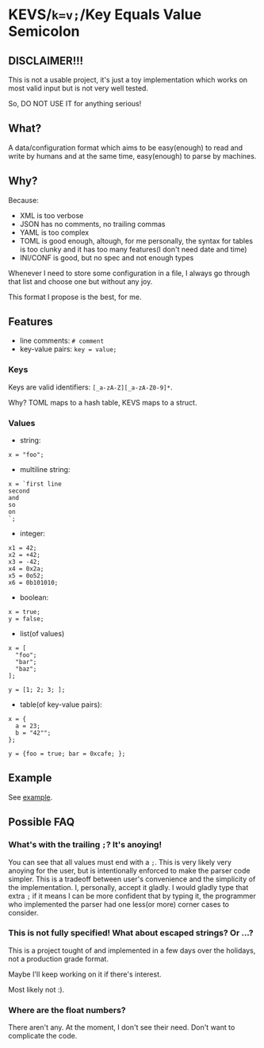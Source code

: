 # KEVS/`k=v;`/Key Equals Value Semicolon

## DISCLAIMER!!!

This is not a usable project, it's just a toy implementation which works
on most valid input but is not very well tested.

So, DO NOT USE IT for anything serious!

## What?

A data/configuration format which aims to be easy(enough) to read and write by humans and at the same time, easy(enough) to parse by machines.

## Why?

Because:

- XML is too verbose
- JSON has no comments, no trailing commas
- YAML is too complex
- TOML is good enough, altough, for me personally, the syntax for tables is too clunky and it has too many features(I don't need date and time)
- INI/CONF is good, but no spec and not enough types

Whenever I need to store some configuration in a file, I always go through that list and choose one but without any joy.

This format I propose is the best, for me.

## Features

- line comments: `# comment`
- key-value pairs: `key = value;`

### Keys

Keys are valid identifiers: `[_a-zA-Z][_a-zA-Z0-9]*`.

Why? TOML maps to a hash table, KEVS maps to a struct.

### Values

- string:
```
x = "foo";
```

- multiline string:
```
x = `first line
second
and
so
on
`;
```

- integer:
```
x1 = 42;
x2 = +42;
x3 = -42;
x4 = 0x2a;
x5 = 0o52;
x6 = 0b101010;
```

- boolean:

```
x = true;
y = false;
```

- list(of values)

```
x = [
  "foo";
  "bar";
  "baz";
];

y = [1; 2; 3; ];
```

- table(of key-value pairs):

```
x = {
  a = 23;
  b = "42"";
};

y = {foo = true; bar = 0xcafe; };
```

## Example

See [example](./example.kevs).

## Possible FAQ

### What's with the trailing `;`? It's anoying!

You can see that all values must end with a `;`.
This is very likely very anoying for the user, but is intentionally enforced to make the parser code simpler.
This is a tradeoff between user's convenience and the simplicity of the implementation.
I, personally, accept it gladly. I would gladly type that extra `;` if it means I can be more confident that by typing it, the programmer who implemented the parser had one less(or more) corner cases to consider.

### This is not fully specified! What about escaped strings? Or ...?

This is a project tought of and implemented in a few days over the holidays, not a production grade format.

Maybe I'll keep working on it if there's interest.

Most likely not :).

### Where are the float numbers?

There aren't any. At the moment, I don't see their need. Don't want to complicate the code.
